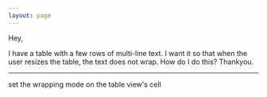 ```yaml
---
layout: page
---
```


Hey,

I have a table with a few rows of multi-line text.  I want it so that when the user resizes the table, the text does not wrap.  How do I do this?  Thankyou.

----

set the wrapping mode on the table view's cell
